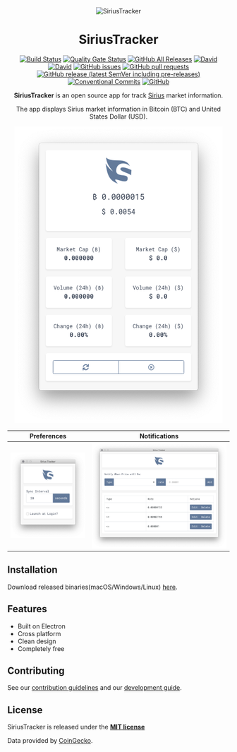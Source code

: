 <div align="center">
<img src="./build/icon.ico" alt="SiriusTracker" width="128">

# SiriusTracker

[![Build Status](https://img.shields.io/endpoint?url=https%3A%2F%2Factions-badge.atrox.dev%2Fdemartini%2FSiriusTracker%2Fbadge&style=flat-square)](https://actions-badge.atrox.dev/demartini/SiriusTracker/goto)
[![Quality Gate Status](https://img.shields.io/sonar/quality_gate/SiriusTracker?server=https%3A%2F%2Fsonarcloud.io&style=flat-square)](https://sonarcloud.io/dashboard?id=SiriusTracker)
[![GitHub All Releases](https://img.shields.io/github/downloads/demartini/SiriusTracker/total?style=flat-square)](https://github.com/demartini/SiriusTracker/releases)
[![David](https://img.shields.io/david/demartini/SiriusTracker?style=flat-square)](https://github.com/demartini/SiriusTracker/blob/master/package.json)
[![David](https://img.shields.io/david/dev/demartini/SiriusTracker?style=flat-square)](https://github.com/demartini/SiriusTracker/blob/master/package.json)
[![GitHub issues](https://img.shields.io/github/issues/demartini/SiriusTracker?style=flat-square)](https://github.com/demartini/SiriusTracker/issues)
[![GitHub pull requests](https://img.shields.io/github/issues-pr/demartini/SiriusTracker?style=flat-square)](https://github.com/demartini/SiriusTracker/pulls)
[![GitHub release (latest SemVer including pre-releases)](https://img.shields.io/github/v/release/demartini/SiriusTracker?include_prereleases&style=flat-square)](https://github.com/demartini/SiriusTracker/releases)
[![Conventional Commits](https://img.shields.io/badge/Conventional%20Commits-1.0.0-yellow?style=flat-square)](https://conventionalcommits.org)
[![GitHub](https://img.shields.io/github/license/demartini/SiriusTracker?style=flat-square)](./LICENSE)

**SiriusTracker** is an open source app for track [Sirius](https://getsirius.io) market information.

The app displays Sirius market information in Bitcoin (BTC) and United States Dollar (USD).

![Screenshot](./screenshots/preview.png)

|                 Preferences                  |                 Notifications                  |
| :------------------------------------------: | :--------------------------------------------: |
| ![Screenshot](./screenshots/preferences.png) | ![Screenshot](./screenshots/notifications.png) |

</div>

## Installation

Download released binaries(macOS/Windows/Linux) [here](https://github.com/demartini/SiriusTracker/releases).

## Features

- Built on Electron
- Cross platform
- Clean design
- Completely free

## Contributing

See our [contribution guidelines](./CONTRIBUTING.md) and our [development guide](./DEVELOPMENT.md).

## License

SiriusTracker is released under the **[MIT license](./LICENSE)**

Data provided by [CoinGecko](https://www.coingecko.com).
